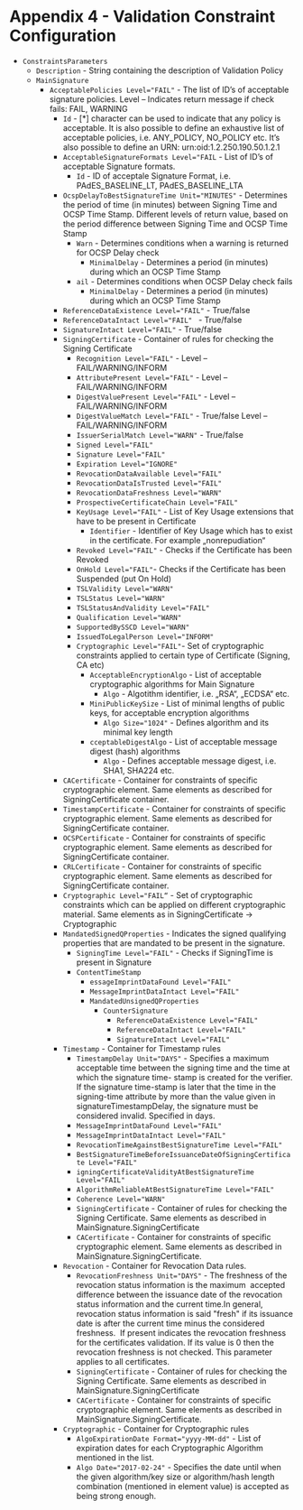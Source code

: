 Appendix 4 - Validation Constraint Configuration
================================================

* `ConstraintsParameters`
    * `Description` - String containing the description of Validation Policy
    * `MainSignature`
        * `AcceptablePolicies Level="FAIL"` - The list of ID’s of acceptable signature policies.
          Level – Indicates return message if check fails: FAIL, WARNING
            * `Id` - [*] character can be used to indicate that any policy is acceptable.
              It is also possible to define an exhaustive list of acceptable policies, i.e. ANY_POLICY, NO_POLICY etc.
              It’s also possible to define an URN: urn:oid:1.2.250.190.50.1.2.1
        	* `AcceptableSignatureFormats Level="FAIL` - List of ID’s of acceptable Signature formats.
               * `Id` - ID of acceptale Signature Format, i.e. PAdES_BASELINE_LT, PAdES_BASELINE_LTA
            * `OcspDelayToBestSignatureTime Unit="MINUTES"` - Determines the period of time (in minutes) between Signing Time and OCSP Time Stamp. Different levels of return value, based on the period difference between Signing Time and OCSP Time Stamp
               * `Warn` - Determines conditions when a warning is returned for OCSP Delay check
                 * `MinimalDelay` - Determines a period (in minutes) during which an OCSP Time Stamp
               * `ail` - Determines conditions when OCSP Delay check fails
                 * `MinimalDelay` - Determines a period (in minutes) during which an OCSP Time Stamp
            * `ReferenceDataExistence Level="FAIL"` - True/false
            * `ReferenceDataIntact Level="FAIL"	` - True/false
            * `SignatureIntact Level="FAIL"` - True/false
            * `SigningCertificate` - Container of rules for checking the Signing Certificate
                * `Recognition Level="FAIL"` - Level – FAIL/WARNING/INFORM
                * `AttributePresent Level="FAIL"` - Level – FAIL/WARNING/INFORM
                * `DigestValuePresent Level="FAIL"` - Level – FAIL/WARNING/INFORM
                * `DigestValueMatch Level="FAIL"` - True/false Level – FAIL/WARNING/INFORM
                * `IssuerSerialMatch Level="WARN"` - True/false
                * `Signed Level="FAIL"`
                * `Signature Level="FAIL"`
                * `Expiration Level="IGNORE"`
                * `RevocationDataAvailable Level="FAIL"`
                * `RevocationDataIsTrusted Level="FAIL"`
                * `RevocationDataFreshness Level="WARN"`
                * `ProspectiveCertificateChain Level="FAIL"`
                * `KeyUsage Level="FAIL"` - List of Key Usage extensions that have to be present in Certificate
                    * `Identifier` - Identifier of Key Usage which has to exist in the certificate. For example „nonrepudiation“
                * `Revoked Level="FAIL"` - Checks if the Certificate has been Revoked
                * `OnHold Level="FAIL"`- Checks if the Certificate has been Suspended (put On Hold)
                * `TSLValidity Level="WARN"`
                * `TSLStatus Level="WARN"`
                * `TSLStatusAndValidity Level="FAIL"`
                * `Qualification Level="WARN"`
                * `SupportedBySSCD Level="WARN"`
                * `IssuedToLegalPerson Level="INFORM"`
                * `Cryptographic Level="FAIL"`- Set of cryptographic constraints applied to certain type of Certificate (Signing, CA etc)
                    * `AcceptableEncryptionAlgo` - List of acceptable cryptographic algorithms for Main Signature
                        * `Algo` - Algotithm identifier, i.e. „RSA“, „ECDSA“ etc.
                    * `MiniPublicKeySize` - List of minimal lengths of public keys, for acceptable encryption algorithms
                        * `Algo Size="1024"` - Defines algorithm and its minimal key length
                    * `cceptableDigestAlgo` - List of acceptable message digest (hash) algorithms
                        * `Algo` - Defines acceptable message digest, i.e. SHA1, SHA224 etc.
            * `CACertificate` - Container for constraints of specific cryptographic element. Same elements as described for SigningCertificate container.
            * `TimestampCertificate` - Container for constraints of specific cryptographic element. Same elements as described for SigningCertificate container.
            * `OCSPCertificate` - Container for constraints of specific cryptographic element. Same elements as described for SigningCertificate container.
            * `CRLCertificate` - Container for constraints of specific cryptographic element. Same elements as described for SigningCertificate container.
            * `Cryptographic Level="FAIL“` - Set of cryptographic constraints which can be applied on different cryptographic material. Same elements as in SigningCertificate -> Cryptographic
            * `MandatedSignedQProperties` - Indicates the signed qualifying properties that are mandated to be present in the signature.
                * `SigningTime Level="FAIL"` - Checks if SigningTime is present in Signature
                * `ContentTimeStamp`
                    * `essageImprintDataFound Level="FAIL"`
                    * `MessageImprintDataIntact Level="FAIL"`
                    * `MandatedUnsignedQProperties`
                        * `CounterSignature`
                            * `ReferenceDataExistence Level="FAIL"`
                            * `ReferenceDataIntact Level="FAIL"`
                            * `SignatureIntact Level="FAIL"`
            * `Timestamp` - Container for Timestamp rules
                * `TimestampDelay Unit="DAYS"` - Specifies a maximum acceptable time between the signing time and the time at which the signature time- stamp is created for the verifier. If the signature time-stamp is later that the time in the signing-time attribute by more than the value given in signatureTimestampDelay, the signature must be considered invalid. Specified in days.
                * `MessageImprintDataFound Level="FAIL"`
                * `MessageImprintDataIntact Level="FAIL"`
                * `RevocationTimeAgainstBestSignatureTime Level="FAIL"`
                * `BestSignatureTimeBeforeIssuanceDateOfSigningCertificate Level="FAIL"`
                * `igningCertificateValidityAtBestSignatureTime Level="FAIL"`
                * `AlgorithmReliableAtBestSignatureTime Level="FAIL"`
                * `Coherence Level="WARN"`
                * `SigningCertificate` - Container of rules for checking the Signing Certificate. Same elements as described in MainSignature.SigningCertificate
                * `CACertificate` - Container for constraints of specific cryptographic element. Same elements as described in MainSignature.SigningCertificate.
            * `Revocation` - Container for Revocation Data rules.
                * `RevocationFreshness Unit="DAYS"` - The freshness of the revocation status information is the maximum  accepted difference between the issuance date of the revocation status information and the current time.In general, revocation status information is said "fresh" if its issuance date is after the current time minus the considered freshness. 
                  If present indicates the revocation freshness for the certificates validation. If its value is 0 then the revocation freshness is not checked. This parameter applies to all certificates.
                * `SigningCertificate` - Container of rules for checking the Signing Certificate. Same elements as described in MainSignature.SigningCertificate
                * `CACertificate` - Container for constraints of specific cryptographic element. Same elements as described in MainSignature.SigningCertificate.
            * `Cryptographic` - Container for Cryptographic rules
                * `AlgoExpirationDate Format="yyyy-MM-dd"` - List of expiration dates for each Cryptographic Algorithm mentioned in the list.
                * `Algo Date="2017-02-24"` - Specifies the date until when the given algorithm/key size or algorithm/hash length combination (mentioned in element value) is accepted as being strong enough.


